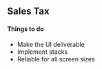 ## Sales Tax

#### Things to do

- Make the UI deliverable
- Implement stacks 
- Reliable for all screen sizes
